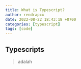 ```yaml
---
title: What is Typescript?
author: rendrapcx
date: 2022-08-22 18:43:18 +0700
categories: [typescript]
tags: [code]
---
```


## Typescripts
> adalah

## 